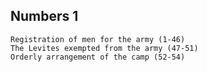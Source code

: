 ## Numbers 1

```
Registration of men for the army (1-46)
The Levites exempted from the army (47-51)
Orderly arrangement of the camp (52-54)
```

